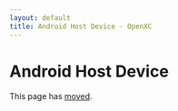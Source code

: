 ```yaml
---
layout: default
title: Android Host Device - OpenXC
---
```


<div class="page-header">
    <h1>Android Host Device</h1>
</div>

This page has [moved](http://openxcplatform.com/android/index.html).
